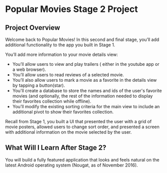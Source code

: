 # Popular Movies Stage 2 Project

## Project Overview

Welcome back to Popular Movies! In this second and final stage, you’ll add additional functionality to the app you built in Stage 1.

You’ll add more information to your movie details view:

* You’ll allow users to view and play trailers ( either in the youtube app or a web browser).
* You’ll allow users to read reviews of a selected movie.
* You’ll also allow users to mark a movie as a favorite in the details view by tapping a button(star).
* You'll create a database to store the names and ids of the user's favorite movies (and optionally, the rest of the information needed to display their favorites collection while offline).
* You’ll modify the existing sorting criteria for the main view to include an additional pivot to show their favorites collection.

Recall from Stage 1, you built a UI that presented the user with a grid of movie posters, allowed users to change sort order, and presented a screen with additional information on the movie selected by the user.


## What Will I Learn After Stage 2?
You will build a fully featured application that looks and feels natural on the latest Android operating system (Nougat, as of November 2016).
